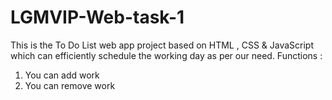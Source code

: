 # LGMVIP-Web-task-1
This is the To Do List web app project based on HTML , CSS & JavaScript which can efficiently schedule the working day as per our need.
Functions :
  1) You can add work
  2) You can remove work

